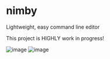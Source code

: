 # nimby
Lightweight, easy command line editor

This project is HIGHLY work in progress!

![image](https://user-images.githubusercontent.com/69483090/205223668-2fae33a4-5ce5-44ae-bbb3-3e804c2f477c.png)
![image](https://user-images.githubusercontent.com/69483090/205223680-4c22ed38-b781-48c5-bb1b-d490b9f9cf56.png)
